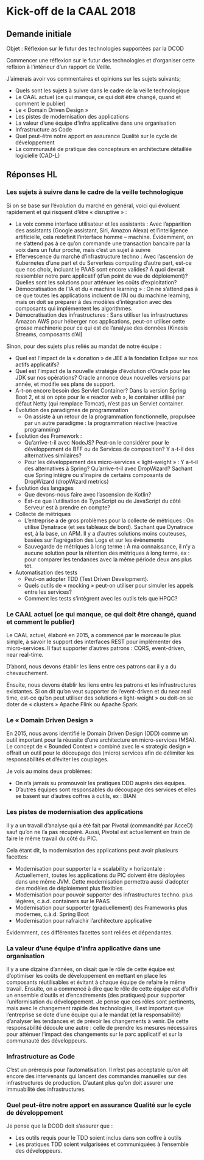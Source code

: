 # Kick-off de la CAAL 2018

## Demande initiale

Objet : Réflexion sur le futur des technologies supportées par la DCOD

Commencer une réflexion sur le futur des technologies et d’organiser cette reflxion à l’intérieur d’un rapport de Veille.

J’aimerais avoir vos commentaires et opinions sur les sujets suivants;

* Quels sont les sujets à suivre dans le cadre de la veille technologique
* Le CAAL actuel (ce qui manque, ce qui doit être changé, quand et comment le publier)
* Le « Domain Driven Design »
* Les pistes de modernisation des applications
* La valeur d’une équipe d’infra applicative dans une organisation
* Infrastructure as Code
* Quel peut-être notre apport en assurance Qualité sur le cycle de développement
* La communauté de pratique des concepteurs en architecture détaillée logicielle (CAD-L)

## Réponses HL

### Les sujets à suivre dans le cadre de la veille technologique

Si on se base sur l’évolution du marché en général, voici qui évoluent rapidement et qui risquent d’être « disruptive » :

* La voix comme interface utilisateur et les assistants : Avec l’apparition des assistants (Google assistant, Siri, Amazon Alexa) et l’intelligence artificielle, cela redéfinit l’interface homme – machine. Évidemment, on ne s’attend pas à ce qu’on commande une transaction bancaire par la voix dans un futur proche, mais c’est un sujet à suivre
* Effervescence du marché d’infrastructure techno : Avec l’ascension de Kubernetes d’une part et du Serverless computing d’autre part, est-ce que nos choix, incluant le PAAS sont encore valides?  À quoi devrait ressembler notre parc applicatif (d’un point de vue de déploiement)? Quelles sont les solutions pour atténuer les coûts d’exploitation?
* Démocratisation de l’IA et du « machine learning » : On ne s’attend pas à ce que toutes les applications incluent de l’AI ou du machine learning, mais on doit se préparer à des modèles d’intégration avec des composants qui implémentent les algorithmes.
* Démocratisation des infrastructures : Sans utiliser les infrastructures Amazon AWS pour héberger nos applications, peut-on utiliser cette grosse machinerie pour ce qui est de l’analyse des données (Kinesis Streams, composants d’AI)

Sinon, pour des sujets plus reliés au mandat de notre équipe :

* Quel est l’impact de la « donation » de JEE à la fondation Eclipse sur nos actifs applicatifs?
* Quel est l’impact de la nouvelle stratégie d’évolution d’Oracle pour les JDK sur nos opérations? Oracle annonce deux nouvelles versions par année, et modifie ses plans de support.
* A-t-on encore besoin des Servlet Container? Dans la version Spring Boot 2, et si on opte pour le « reactor web », le container utilisé par défaut Netty (qui remplace Tomcat), n’est pas un Servlet container.
* Évolution des paradigmes de programmation
    * On assiste à un retour de la programmation fonctionnelle, propulsée par un autre paradigme : la programmation réactive (reactive programming)
* Évolution des Framework :
    * Qu’arrive-t-il avec NodeJS? Peut-on le considérer pour le développement de BFF ou de Services de composition? Y a-t-il des alternatives similaires?
    * Pour les développement des micro-services « light-weight » : Y a-t-il des alternatives à Spring? Qu’arrive-t-il avec DropWizard? Sachant que Spring intègre ou s’inspire de certains composants de DropWizard (dropWizard metrics)
* Évolution des langages
    * Que devons-nous faire avec l’ascension de Kotlin?
    * Est-ce que l’utilisation de TypeScript ou de JavaScript du côté Serveur est à prendre en compte?
* Collecte de métriques
    * L’entreprise a de gros problèmes pour la collecte de métriques : On utilise Dynatrace (et ses tableaux de bord). Sachant que Dynatrace est, à la base, un APM. Il y a d’autres solutions moins couteuses, basées sur l’agrégation des Logs et sur les évènements
    * Sauvegarde de métriques à long terme : À ma connaissance, il n’y a aucune solution pour la rétention des métriques à long terme, ex : pour comparer les tendances avec la même période deux ans plus tôt.
* Automatisation des tests
    * Peut-on adopter TDD (Test Driven Development).
    * Quels outils de « mocking » peut-on utiliser pour simuler les appels entre les services?
    * Comment les tests s’intègrent avec les outils tels que HPQC?

### Le CAAL actuel (ce qui manque, ce qui doit être changé, quand et comment le publier)

Le CAAL actuel, élaboré en 2015, a commencé par le morceau le plus simple, à savoir le support des interfaces REST pour implémenter des micro-services. Il faut supporter d’autres patrons : CQRS, event-driven, near real-time.

D’abord, nous devons établir les liens entre ces patrons car il y a du chevauchement.

Ensuite, nous devons établir les liens entre les patrons et les infrastructures existantes. Si on dit qu’on veut supporter de l’event-driven et du near real time, est-ce qu’on peut utiliser des solutions « light-weight » ou doit-on se doter de « clusters » Apache Flink ou Apache Spark.

### Le « Domain Driven Design »

En 2015, nous avons identifié le Domain Driven Design (DDD) comme un outil important pour la réussite d’une architecture en micro-services (MSA). Le concept de « Bounded Context » combiné avec le « strategic design » offrait un outil pour le découpage des (micro) services afin de délimiter les responsabilités et d’éviter les couplages.

Je vois au moins deux problèmes:

* On n’a jamais su promouvoir les pratiques DDD auprès des équipes.
* D’autres équipes sont responsables du découpage des services et elles se basent sur d’autres coffres à outils, ex : BIAN

### Les pistes de modernisation des applications

Il y a un travail d’analyse qui a été fait par Pivotal (commandité par AcceD) sauf qu’on ne l’a pas récupéré.
Aussi, Pivotal est actuellement en train de faire le même travail du côté du PIC.

Cela étant dit, la modernisation des applications peut avoir plusieurs facettes:

* Modernisation pour supporter la « scalability » horizontale : Actuellement, toutes les applications du PIC doivent être déployées dans une même JVM. Cette modernisation permettra aussi d’adopter des modèles de déploiement plus flexibles
* Modernisation pour pouvoir supporter des  infrastructures techno. plus légères, c.à.d. containers sur le PAAS
* Modernisation pour supporter (graduellement) des Frameworks plus modernes, c.à.d. Spring Boot
* Modernisation pour rafraichir l’architecture applicative

Évidemment, ces différentes facettes sont reliées et dépendantes.

### La valeur d’une équipe d’infra applicative dans une organisation

Il y a une dizaine d’années, on disait que le rôle de cette équipe est d’optimiser les coûts de développement en mettant en place les composants réutilisables et évitant à chaque équipe de refaire le même travail.
Ensuite, on a commencé à dire que le rôle de cette équipe est d’offrir un ensemble d’outils et d’encadrements (des pratiques) pour supporter l’uniformisation du développement.
Je pense que ces rôles sont pertinents, mais avec le changement rapide des technologies, il est important que l’entreprise se dote d’une équipe qui a le mandat (et la responsabilité) d’analyser les tendances et de prévoir les changements à venir. De cette responsabilité découle une autre : celle de prendre les mesures nécessaires pour atténuer l’impact des changements sur le parc applicatif et sur la communauté des développeurs.

### Infrastructure as Code

C’est un prérequis pour l’automatisation. Il n’est pas acceptable qu’on ait encore des intervenants qui lancent des commandes manuelles sur des infrastructures de production.
D’autant plus qu’on doit assurer une immuabilité des infrastructures.

### Quel peut-être notre apport en assurance Qualité sur le cycle de développement

Je pense que la DCOD doit s’assurer que :

* Les outils requis pour le TDD soient inclus dans son coffre à outils
* Les pratiques TDD soient vulgarisées et communiquées à l’ensemble des développeurs.
